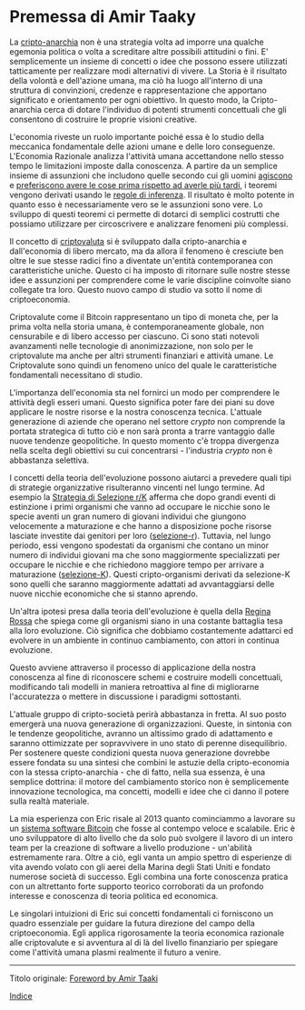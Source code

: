 # Premessa di Amir Taaky



La [cripto-anarchia](https://en.wikipedia.org/wiki/Crypto-anarchism) non è una strategia volta ad imporre una qualche egemonia politica o volta a screditare altre possibili attitudini o fini. E' semplicemente un insieme di concetti o idee che possono essere utilizzati tatticamente per realizzare modi alternativi di vivere. La Storia è il risultato della volontà e dell'azione umana, ma ciò ha luogo all'interno di una struttura di convinzioni, credenze e rappresentazione che apportano significato e orientamento per ogni obiettivo. In questo modo, la Cripto-anarchia cerca di dotare l'individuo di potenti strumenti concettuali che gli consentono di costruire le proprie visioni creative.

L'economia riveste un ruolo importante poiché essa è lo studio della meccanica fondamentale delle azioni umane e delle loro conseguenze. L'Economia Razionale analizza l'attività umana accettandone nello stesso tempo le limitazioni imposte dalla conoscenza. A partire da un semplice insieme di assunzioni che includono quelle secondo cui gli uomini [agiscono](https://en.wikipedia.org/wiki/Action_axiom) e [preferiscono avere le cose prima rispetto ad averle più tardi](https://en.wikipedia.org/wiki/Time_preference), i teoremi vengono derivati usando le [regole di inferenza](https://it.wikipedia.org/wiki/Regola_di_inferenza). Il risultato è molto potente in quanto esso è necessariamente vero se le assunzioni sono vere. Lo sviluppo di questi teoremi ci permette di dotarci di semplici costrutti che possiamo utilizzare per circoscrivere e analizzare fenomeni più complessi. 

Il concetto di [criptovaluta](https://it.wikipedia.org/wiki/Criptovaluta) si è sviluppato dalla cripto-anarchia e dall'economia di libero mercato, ma da allora il fenomeno è cresciute ben oltre le sue stesse radici fino a diventate un'entità contemporanea con caratteristiche uniche. Questo ci ha imposto di ritornare sulle nostre stesse idee e assunzioni per comprendere come le varie discipline coinvolte siano collegate tra loro. Questo nuovo campo di studio va sotto il nome di criptoeconomia.

Criptovalute come il Bitcoin rappresentano un tipo di moneta che, per la prima volta nella storia umana, è contemporaneamente globale, non censurabile e di libero accesso per ciascuno. Ci sono stati notevoli avanzamenti nelle tecnologie di anonimizzazione, non solo per le criptovalute ma anche per altri strumenti finanziari e attività umane. Le Criptovalute sono quindi un fenomeno unico del quale le caratteristiche fondamentali necessitano di studio.

L'importanza dell'economia sta nel fornirci un modo per comprendere le attività degli esseri umani. Questo significa poter fare dei piani su dove applicare le nostre risorse e la nostra conoscenza tecnica. L'attuale generazione di aziende che operano nel settore _crypto_ non comprende la portata strategica di tutto ciò e non sarà pronta a trarre vantaggio dalle nuove tendenze geopolitiche. In questo momento c'è troppa divergenza nella scelta degli obiettivi su cui concentrarsi - l'industria _crypto_ non è abbastanza selettiva.

I concetti della teoria dell'evoluzione possono aiutarci a prevedere quali tipi di strategie organizzative risulteranno vincenti nel lungo termine. Ad esempio la [Strategia di Selezione r/K](https://it.wikipedia.org/wiki/Strategia_r-K) afferma che dopo grandi eventi di estinzione i primi organismi che vanno ad occupare le nicchie sono le specie aventi un gran numero di giovani individui che giungono velocemente a maturazione e che hanno a disposizione poche risorse lasciate investite dai genitori per loro ([selezione-r](https://it.wikipedia.org/wiki/Strategia_r-K#Strategia_R)). Tuttavia, nel lungo periodo, essi vengono spodestati da organismi che contano un minor numero di individui giovani ma che sono maggiormente specializzati per occupare le nicchie e che richiedono maggiore tempo per arrivare a maturazione ([selezione-K](https://it.wikipedia.org/wiki/Strategia_r-K#Strategia_K)). Questi cripto-organismi derivati da selezione-K sono quelli che saranno maggiormente adattati ad avvantaggiarsi delle nuove nicchie economiche che si stanno aprendo.

Un'altra ipotesi presa dalla teoria dell'evoluzione è quella della [Regina Rossa](https://it.wikipedia.org/wiki/Ipotesi_della_Regina_Rossa) che spiega come gli organismi siano in una costante battaglia tesa alla loro evoluzione. Ciò significa che dobbiamo costantemente adattarci ed evolvere in un ambiente in continuo cambiamento, con attori in continua evoluzione. 

Questo avviene attraverso il processo di applicazione della nostra conoscenza al fine di riconoscere schemi e costruire modelli concettuali, modificando tali modelli in maniera retroattiva al fine di migliorarne l'accuratezza o mettere in discussione i paradigmi sottostanti.

L'attuale gruppo di cripto-società perirà abbastanza in fretta. Al suo posto emergerà una nuova generazione di organizzazioni. Queste, in sintonia con le tendenze geopolitiche, avranno un altissimo grado di adattamento e saranno ottimizzate per sopravvivere in uno stato di perenne disequilibrio. Per sostenere queste condizioni questa nuova generazione dovrebbe essere fondata su una sintesi che combini le astuzie della cripto-economia con la stessa cripto-anarchia - che di fatto, nella sua essenza, è una semplice dottrina: il motore del cambiamento storico non è semplicemente innovazione tecnologica, ma concetti, modelli e idee che ci danno il potere sulla realtà materiale.

La mia esperienza con Eric risale al 2013 quanto cominciammo a lavorare su un [sistema software Bitcoin](https://github.com/libbitcoin) che fosse al contempo veloce e scalabile. Eric è uno sviluppatore di alto livello che da solo può svolgere il lavoro di un intero team per la creazione di software a livello produzione - un'abilità estremamente rara. Oltre a ciò, egli vanta un ampio spettro di esperienze di vita avendo volato con gli aerei della Marina degli Stati Uniti e fondato numerose società di successo. Egli combina una forte conoscenza pratica con un altrettanto forte supporto teorico corroborati da un profondo interesse e conoscenza di teoria politica ed economica.

Le singolari intuizioni di Eric sui concetti fondamentali ci forniscono un quadro essenziale per guidare la futura direzione del campo della criptoeconomia. Egli applica rigorosamente la teoria economica razionale alle criptovalute e si avventura al di là del livello finanziario per spiegare come l'attività umana plasmi realmente il futuro a venire.

---

Titolo originale: [Foreword by Amir Taaki](https://github.com/libbitcoin/libbitcoin-system/wiki/Foreword-by-Amir-Taaki)

[Indice](/README.md)


